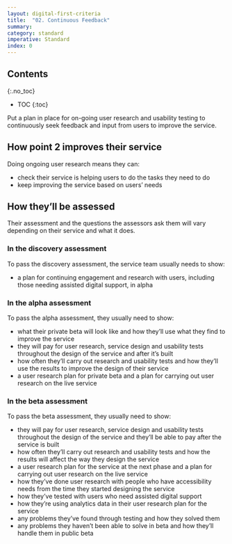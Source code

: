 ```yaml
---
layout: digital-first-criteria
title:  "02. Continuous Feedback"
summary:
category: standard
imperative: Standard
index: 0
---
```


## Contents
{:.no_toc}
* TOC
{:toc}
<!--TOC max3-->

Put a plan in place for on-going user research and usability testing to continuously seek feedback and input from users to improve the service.

## How point 2 improves their service

Doing ongoing user research means they can:

* check their service is helping users to do the tasks they need to do
* keep improving the service based on users’ needs

## How they’ll be assessed

Their assessment and the questions the assessors ask them will vary depending on their service and what it does.

### In the discovery assessment
To pass the discovery assessment, the service team usually needs to show:

* a plan for continuing engagement and research with users, including those needing assisted digital support, in alpha

### In the alpha assessment

To pass the alpha assessment, they usually need to show:

* what their private beta will look like and how they’ll use what they find to improve the service
* they will pay for user research, service design and usability tests throughout the design of the service and after it’s built
* how often they’ll carry out research and usability tests and how they’ll use the results to improve the design of their service
* a user research plan for private beta and a plan for carrying out user research on the live service

### In the beta assessment

To pass the beta assessment, they usually need to show:

* they will pay for user research, service design and usability tests throughout the design of the service and they’ll be able to pay after the service is built
* how often they’ll carry out research and usability tests and how the results will affect the way they design the service
* a user research plan for the service at the next phase and a plan for carrying out user research on the live service
* how they’ve done user research with people who have accessibility needs from the time they started designing the service
* how they’ve tested with users who need assisted digital support
* how they’re using analytics data in their user research plan for the service
* any problems they’ve found through testing and how they solved them
* any problems they haven’t been able to solve in beta and how they’ll handle them in public beta
